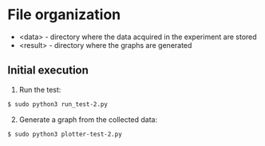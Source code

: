 # File organization

- \<data> - directory where the data acquired in the experiment are stored
- \<result> - directory where the graphs are generated

## Initial execution
1. Run the test:
```sh
$ sudo python3 run_test-2.py
```
2. Generate a graph from the collected data:
```sh
$ sudo python3 plotter-test-2.py
```
